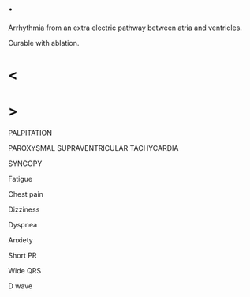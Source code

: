 # .

Arrhythmia from an extra electric pathway between atria and ventricles.

Curable with ablation.

# <

# >

PALPITATION

PAROXYSMAL SUPRAVENTRICULAR TACHYCARDIA

SYNCOPY

Fatigue

Chest pain

Dizziness

Dyspnea

Anxiety

Short PR

Wide QRS

D wave
